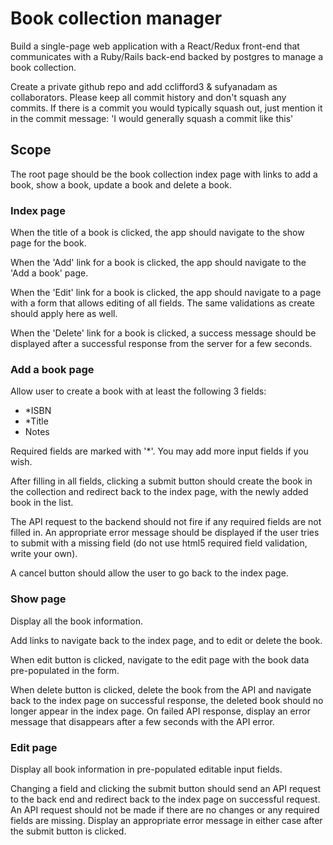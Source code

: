 # Book collection manager

Build a single-page web application with a React/Redux front-end that
communicates with a Ruby/Rails back-end backed by postgres to manage
a book collection.

Create a private github repo and add cclifford3 & sufyanadam as
collaborators. Please keep all commit history and don't squash
any commits. If there is a commit you would typically squash out,
just mention it in the commit message:
'I would generally squash a commit like this'

## Scope

The root page should be the book collection index page with links to
add a book, show a book, update a book and delete a book.

### Index page

When the title of a book is clicked, the app should navigate to
the show page for the book.

When the 'Add' link for a book is clicked, the app should navigate to
the 'Add a book' page.

When the 'Edit' link for a book is clicked, the app should navigate to
a page with a form that allows editing of all fields. The same
validations as create should apply here as well.

When the 'Delete' link for a book is clicked, a success message
should be displayed after a successful response from the server
for a few seconds.

### Add a book page

Allow user to create a book with at least the following 3 fields:

- *ISBN
- *Title
- Notes

Required fields are marked with '*'.
You may add more input fields if you wish.

After filling in all fields, clicking a submit button should create
the book in the collection and redirect back to the index page, with
the newly added book in the list.

The API request to the backend should not fire if any required fields
are not filled in. An appropriate error message should be displayed
if the user tries to submit with a missing field (do not use html5
required field validation, write your own).

A cancel button should allow the user to go back to the index
page.

### Show page

Display all the book information.

Add links to navigate back to the index page, and to edit or delete
the book.

When edit button is clicked, navigate to the edit page with the book
data pre-populated in the form.

When delete button is clicked, delete the book from the API and
navigate back to the index page on successful response, the
deleted book should no longer appear in the index page. On failed
API response, display an error message that disappears after a few
seconds with the API error.

### Edit page

Display all book information in pre-populated editable input fields.

Changing a field and clicking the submit button should send an API
request to the back end and redirect back to the index page on
successful request. An API request should not be made if there are
no changes or any required fields are missing. Display an appropriate
error message in either case after the submit button is clicked.

